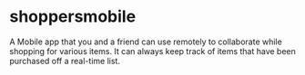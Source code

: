 # shoppersmobile
A Mobile app that you and a friend can use remotely to collaborate while shopping for various items. It can always keep track of  items that have been purchased off a real-time list.
